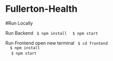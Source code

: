 # Fullerton-Health

#Run Locally

Run Backend
<code>
$ npm install
 </code>
 <code>
$ npm start
 </code>

Run Frontend
 open new terminal
 <code>
  $ cd frontend<br>
   </code>
  <code>
  $ npm install<br>
     </code>
    <code>
  $ npm start<br>
  </code>


